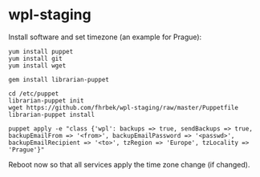 # wpl-staging

Install software and set timezone (an example for Prague):

```
yum install puppet
yum install git
yum install wget

gem install librarian-puppet

cd /etc/puppet
librarian-puppet init
wget https://github.com/fhrbek/wpl-staging/raw/master/Puppetfile
librarian-puppet install

puppet apply -e "class {'wpl': backups => true, sendBackups => true, backupEmailFrom => '<from>', backupEmailPassword => '<passwd>', backupEmailRecipient => '<to>', tzRegion => 'Europe', tzLocality => 'Prague'}"
```

Reboot now so that all services apply the time zone change (if changed).
